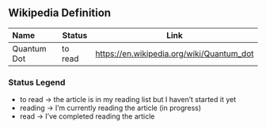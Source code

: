 ## Wikipedia Definition

| Name | Status | Link |
|:--------------------------|------|----|
| Quantum Dot | to read | https://en.wikipedia.org/wiki/Quantum_dot |

###  Status Legend

- to read → the article is in my reading list but I haven’t started it yet 
- reading → I’m currently reading the article (in progress)
- read → I’ve completed reading the article
